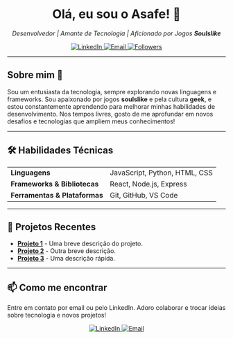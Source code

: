 <!-- README.md para um perfil no GitHub -->

<h1 align="center">Olá, eu sou o Asafe! 👋</h1>

<p align="center">
  <em>Desenvolvedor | Amante de Tecnologia | Aficionado por Jogos <strong>Soulslike</strong></em>
</p>

<p align="center">
  <a href="https://www.linkedin.com/in/seu-perfil" target="_blank">
    <img src="https://img.shields.io/badge/LinkedIn-0077B5?style=for-the-badge&logo=linkedin&logoColor=white" alt="LinkedIn">
  </a>
  <a href="mailto:seu-email@exemplo.com">
    <img src="https://img.shields.io/badge/Email-D14836?style=for-the-badge&logo=gmail&logoColor=white" alt="Email">
  </a>
  <a href="https://github.com/seu-usuario">
    <img src="https://img.shields.io/github/followers/seu-usuario?style=for-the-badge" alt="Followers">
  </a>
</p>

---

<h2>Sobre mim 💬</h2>

<p>
  Sou um entusiasta da tecnologia, sempre explorando novas linguagens e frameworks. Sou apaixonado por jogos <strong>soulslike</strong> e pela cultura <strong>geek</strong>, e estou constantemente aprendendo para melhorar minhas habilidades de desenvolvimento. Nos tempos livres, gosto de me aprofundar em novos desafios e tecnologias que ampliem meus conhecimentos!
</p>

---

<h2>🛠️ Habilidades Técnicas</h2>

<table>
  <tr>
    <td><strong>Linguagens</strong></td>
    <td>JavaScript, Python, HTML, CSS</td>
  </tr>
  <tr>
    <td><strong>Frameworks & Bibliotecas</strong></td>
    <td>React, Node.js, Express</td>
  </tr>
  <tr>
    <td><strong>Ferramentas & Plataformas</strong></td>
    <td>Git, GitHub, VS Code</td>
  </tr>
</table>

---

<h2>📂 Projetos Recentes</h2>

<ul>
  <li><a href="https://github.com/seu-usuario/projeto1"><strong>Projeto 1</strong></a> - Uma breve descrição do projeto.</li>
  <li><a href="https://github.com/seu-usuario/projeto2"><strong>Projeto 2</strong></a> - Outra breve descrição.</li>
  <li><a href="https://github.com/seu-usuario/projeto3"><strong>Projeto 3</strong></a> - Uma descrição rápida.</li>
</ul>

---

<h2>📫 Como me encontrar</h2>

<p>
  Entre em contato por email ou pelo LinkedIn. Adoro colaborar e trocar ideias sobre tecnologia e novos projetos!
</p>

<p align="center">
  <a href="https://www.linkedin.com/in/seu-perfil" target="_blank">
    <img src="https://img.shields.io/badge/LinkedIn-0077B5?style=for-the-badge&logo=linkedin&logoColor=white" alt="LinkedIn">
  </a>
  <a href="mailto:seu-email@exemplo.com">
    <img src="https://img.shields.io/badge/Email-D14836?style=for-the-badge&logo=gmail&logoColor=white" alt="Email">
  </a>
</p>
